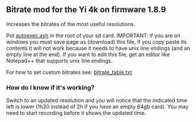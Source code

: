 ## Bitrate mod for the Yi 4k on firmware 1.8.9

Increases the bitrates of the most useful resolutions.

Put [autoexec.ash](https://github.com/irungentoo/Xiaomi_Yi_4k_Camera/raw/master/bitrate_mod/autoexec.ash) in the root of your sd card. IMPORTANT: if you are on windows you must save page as (download) this file, if you copy paste its contents it will not work because it needs to have unix line endings (and an empty line at the end). If you want to edit this file, get an editor like Notepad++ that supports unix line endings.

For how to set custom bitrates see: [bitrate_table.txt](../bitrate_table.txt)

### How do I know if it's working?

Switch to an updated resolution and you will notice that the indicated time left is lower (1h30 instead of 2h if you have an empty 64gb card). You may need to start recording before it shows the updated time.
